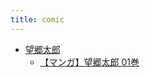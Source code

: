 ```yaml
---
title: comic
---
```



- [望郷太郎](n/c/book/comic/望郷太郎/index.md)
    - [【マンガ】望郷太郎 01巻](/d/2022/04/27/【マンガ】望郷太郎_01巻.md)




